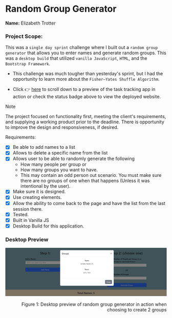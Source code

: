 # Random Group Generator

**Name:** Elizabeth Trotter

### Project Scope: 

This was a `single day sprint` challenge where I built out a `random group generator` that allows you to enter names and generate random groups. This was a `desktop build` that utilized `vanilla JavaScript`, `HTML`, and the `Bootstrap Framework`. 

- This challenge was much tougher than yesterday's sprint, but I had the opportunity to learn more about the `Fisher–Yates Shuffle Algorithm`.

- Click :point_right: [here](#desktop-preview) to scroll down to a preview of the task tracking app in action or check the status badge above to view the deployed website.

> [!NOTE]  
> The project focused on functionality first, meeting the client's requirements, and supplying a working product prior to the deadline. There is opportunity to improve the design and responsiveness, if desired. 


Requirements:

- [x] Be able to add names to a list
- [x] Allows to delete a specific name from the list
- [x] Allows user to be able to randomly generate the following
    - How many people per group or
    - How many groups you want to have.
    - This may contain an odd person out scenario. You must make sure there are no groups of one when that happens (Unless it was intentional by the user).
- [x] Make sure it is designed.
- [x] Use creating elements.
- [x] Allow the ability to come back to the page and have the list from the last session there.
- [x] Tested.
- [x] Built in Vanilla JS
- [x] Desktop Build for this application.

### Desktop Preview
![alt text](./assets/groupspreview.png)
<p align="right">Figure 1: Desktop preview of random group generator in action when choosing to create 2 groups</p>
